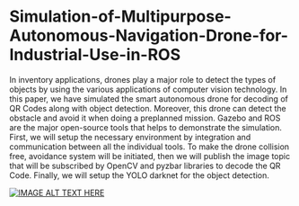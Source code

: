 # Simulation-of-Multipurpose-Autonomous-Navigation-Drone-for-Industrial-Use-in-ROS
In inventory applications, drones play a major role to detect the types of objects by using the various applications of computer vision technology. In this paper, we have simulated the smart autonomous drone for decoding of QR Codes along with object detection. Moreover, this drone can detect the obstacle and avoid it when doing a preplanned mission. Gazebo and ROS are the major open-source tools that helps to demonstrate the simulation. First, we will setup the necessary environment by integration and communication between all the individual tools. To make the drone collision free, avoidance system will be initiated, then we will publish the image topic that will be subscribed by OpenCV and pyzbar libraries to decode the QR Code. Finally, we will setup the YOLO darknet for the object detection.


[![IMAGE ALT TEXT HERE](https://img.youtube.com/vi/mShEVh7AtZg)](https://www.youtube.com/watch?v=mShEVh7AtZg)
